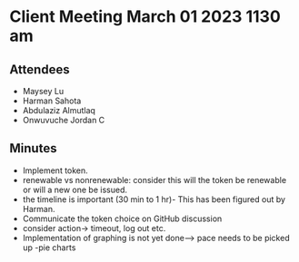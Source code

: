 # Client Meeting March 01 2023 1130 am

## Attendees

- Maysey Lu
- Harman Sahota
- Abdulaziz Almutlaq
- Onwuvuche Jordan C

## Minutes

- Implement token.
- renewable vs nonrenewable: consider this will the token be renewable or will a new one be issued.
- the timeline is important (30 min to 1 hr)- This has been figured out by Harman.
- Communicate the token choice on GitHub discussion
- consider action-> timeout, log out etc.
- Implementation of graphing is not yet done--> pace needs to be picked up
	-pie charts